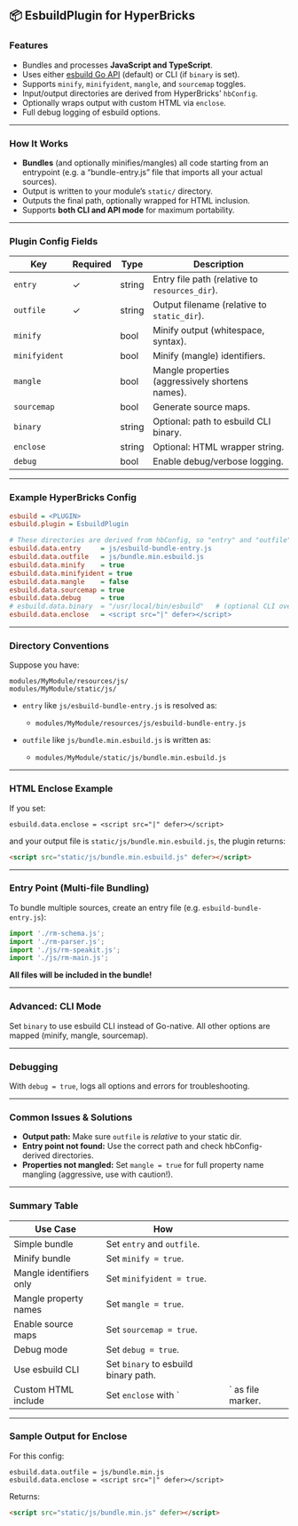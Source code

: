 ## 📦 **EsbuildPlugin for HyperBricks**

### **Features**

* Bundles and processes **JavaScript and TypeScript**.
* Uses either [esbuild Go API](https://esbuild.github.io/api/) (default) or CLI (if `binary` is set).
* Supports `minify`, `minifyident`, `mangle`, and `sourcemap` toggles.
* Input/output directories are derived from HyperBricks' `hbConfig`.
* Optionally wraps output with custom HTML via `enclose`.
* Full debug logging of esbuild options.

---

### **How It Works**

* **Bundles** (and optionally minifies/mangles) all code starting from an entrypoint (e.g. a “bundle-entry.js” file that imports all your actual sources).
* Output is written to your module’s `static/` directory.
* Outputs the final path, optionally wrapped for HTML inclusion.
* Supports **both CLI and API mode** for maximum portability.

---

### **Plugin Config Fields**

| Key           | Required | Type   | Description                                      |
| ------------- | -------- | ------ | ------------------------------------------------ |
| `entry`       | ✓        | string | Entry file path (relative to `resources_dir`).   |
| `outfile`     | ✓        | string | Output filename (relative to `static_dir`).      |
| `minify`      |          | bool   | Minify output (whitespace, syntax).              |
| `minifyident` |          | bool   | Minify (mangle) identifiers.                     |
| `mangle`      |          | bool   | Mangle properties (aggressively shortens names). |
| `sourcemap`   |          | bool   | Generate source maps.                            |
| `binary`      |          | string | Optional: path to esbuild CLI binary.            |
| `enclose`     |          | string | Optional: HTML wrapper string.                   |
| `debug`       |          | bool   | Enable debug/verbose logging.                    |

---

### **Example HyperBricks Config**

```ini
esbuild = <PLUGIN>
esbuild.plugin = EsbuildPlugin

# These directories are derived from hbConfig, so "entry" and "outfile" are relative:
esbuild.data.entry     = js/esbuild-bundle-entry.js
esbuild.data.outfile   = js/bundle.min.esbuild.js
esbuild.data.minify    = true
esbuild.data.minifyident = true
esbuild.data.mangle    = false
esbuild.data.sourcemap = true
esbuild.data.debug     = true
# esbuild.data.binary  = "/usr/local/bin/esbuild"   # (optional CLI override)
esbuild.data.enclose   = <script src="|" defer></script>
```

---

### **Directory Conventions**

Suppose you have:

```
modules/MyModule/resources/js/
modules/MyModule/static/js/
```

* `entry` like `js/esbuild-bundle-entry.js` is resolved as:

  * `modules/MyModule/resources/js/esbuild-bundle-entry.js`
* `outfile` like `js/bundle.min.esbuild.js` is written as:

  * `modules/MyModule/static/js/bundle.min.esbuild.js`

---

### **HTML Enclose Example**

If you set:

```
esbuild.data.enclose = <script src="|" defer></script>
```

and your output file is `static/js/bundle.min.esbuild.js`,
the plugin returns:

```html
<script src="static/js/bundle.min.esbuild.js" defer></script>
```

---

### **Entry Point (Multi-file Bundling)**

To bundle multiple sources, create an entry file (e.g. `esbuild-bundle-entry.js`):

```js
import './rm-schema.js';
import './rm-parser.js';
import './js/rm-speakit.js';
import './js/rm-main.js';
```

**All files will be included in the bundle!**

---

### **Advanced: CLI Mode**

Set `binary` to use esbuild CLI instead of Go-native.
All other options are mapped (minify, mangle, sourcemap).

---

### **Debugging**

With `debug = true`, logs all options and errors for troubleshooting.

---

### **Common Issues & Solutions**

* **Output path:** Make sure `outfile` is *relative* to your static dir.
* **Entry point not found:** Use the correct path and check hbConfig-derived directories.
* **Properties not mangled:** Set `mangle = true` for full property name mangling (aggressive, use with caution!).

---

### **Summary Table**

| Use Case                | How                                  |                    |
| ----------------------- | ------------------------------------ | ------------------ |
| Simple bundle           | Set `entry` and `outfile`.           |                    |
| Minify bundle           | Set `minify = true`.                 |                    |
| Mangle identifiers only | Set `minifyident = true`.            |                    |
| Mangle property names   | Set `mangle = true`.                 |                    |
| Enable source maps      | Set `sourcemap = true`.              |                    |
| Debug mode              | Set `debug = true`.                  |                    |
| Use esbuild CLI         | Set `binary` to esbuild binary path. |                    |
| Custom HTML include     | Set `enclose` with \`                | \` as file marker. |

---

### **Sample Output for Enclose**

For this config:

```
esbuild.data.outfile = js/bundle.min.js
esbuild.data.enclose = <script src="|" defer></script>
```

Returns:

```html
<script src="static/js/bundle.min.js" defer></script>
```